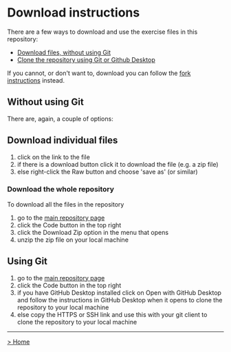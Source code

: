 # Download instructions
There are a few ways to download and use the exercise files in this repository:
- [Download files, without using Git](#without-using-git)
- [Clone the repository using Git or Github Desktop](#using-git)

If you cannot, or don't want to, download you can follow the [fork instructions](fork-instructions.md) instead.

## Without using Git
There are, again, a couple of options:
## Download individual files
1. click on the link to the file
2. if there is a download button click it to download the file (e.g. a zip file)
3. else right-click the Raw button and choose 'save as' (or similar)

### Download the whole repository
To download all the files in the repository 
1. go to the [main repository page](https://github.com/tekiegirl/resources)
2. click the Code button in the top right
3. click the Download Zip option in the menu that opens
4. unzip the zip file on your local machine

## Using Git
1. go to the [main repository page](https://github.com/tekiegirl/resources)
2. click the Code button in the top right
3. if you have GitHub Desktop installed click on Open with GitHub Desktop and follow the instructions in GitHub Desktop when it opens to clone the repository to your local machine
4. else copy the HTTPS or SSH link and use this with your git client to clone the repository to your local machine

---
[> Home](../README.md)